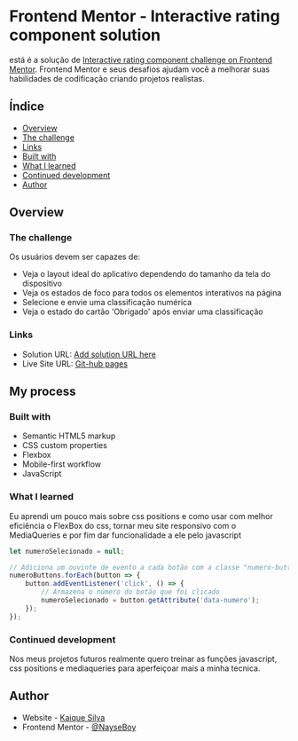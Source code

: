 # Frontend Mentor - Interactive rating component solution

está é a solução de [Interactive rating component challenge on Frontend Mentor](https://www.frontendmentor.io/challenges/interactive-rating-component-koxpeBUmI). Frontend Mentor e seus desafios ajudam você a melhorar suas habilidades de codificação criando projetos realistas. 

## Índice

  - [Overview](#overview)
  - [The challenge](#the-challenge)
  - [Links](#links)
  - [Built with](#built-with)
  - [What I learned](#what-i-learned)
  - [Continued development](#continued-development)
  - [Author](#author)

## Overview

### The challenge

Os usuários devem ser capazes de:

- Veja o layout ideal do aplicativo dependendo do tamanho da tela do dispositivo
- Veja os estados de foco para todos os elementos interativos na página
- Selecione e envie uma classificação numérica
- Veja o estado do cartão 'Obrigado' após enviar uma classificação

### Links

- Solution URL: [Add solution URL here](https://your-solution-url.com)
- Live Site URL: [Git-hub pages](https://nayseboy.github.io/IInteractive-rating-component-solution/)

## My process

### Built with

- Semantic HTML5 markup
- CSS custom properties
- Flexbox
- Mobile-first workflow
- JavaScript

### What I learned

Eu aprendi um pouco mais sobre css positions e como usar com melhor eficiência o FlexBox do css, tornar meu site responsivo com o MediaQueries e por fim dar funcionalidade a ele pelo javascript

```js
let numeroSelecionado = null;

// Adiciona um ouvinte de evento a cada botão com a classe "numero-button"
numeroButtons.forEach(button => {
    button.addEventListener('click', () => {
        // Armazena o número do botão que foi clicado
        numeroSelecionado = button.getAttribute('data-numero');
    });
});
```

### Continued development

Nos meus projetos futuros realmente quero treinar as funções javascript, css positions e mediaqueries para aperfeiçoar mais a minha tecnica.

## Author

- Website - [Kaique Silva](https://github.com/NayseBoy)
- Frontend Mentor - [@NayseBoy](https://www.frontendmentor.io/profile/NayseBoy)
